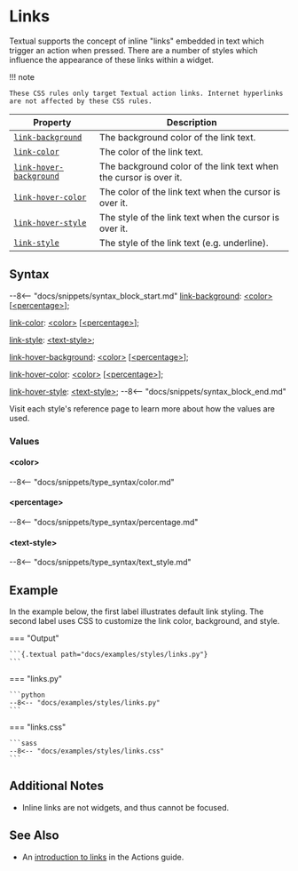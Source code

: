 # Links

Textual supports the concept of inline "links" embedded in text which trigger an action when pressed.
There are a number of styles which influence the appearance of these links within a widget.

!!! note

    These CSS rules only target Textual action links. Internet hyperlinks are not affected by these CSS rules.

| Property                                              | Description                                                       |
|-------------------------------------------------------|-------------------------------------------------------------------|
| [`link-background`](./link_background.md)             | The background color of the link text.                            |
| [`link-color`](./link_color.md)                       | The color of the link text.                                       |
| [`link-hover-background`](./link_hover_background.md) | The background color of the link text when the cursor is over it. |
| [`link-hover-color`](./link_hover_color.md)           | The color of the link text when the cursor is over it.            |
| [`link-hover-style`](./link_hover_style.md)           | The style of the link text when the cursor is over it.            |
| [`link-style`](./link_style.md)                       | The style of the link text (e.g. underline).                      |

## Syntax

--8<-- "docs/snippets/syntax_block_start.md"
<a href="./link_background">link-background</a>: <a href="../../css_types/color">&lt;color&gt;</a> [<a href="../../css_types/percentage">&lt;percentage&gt;</a>];

<a href="./link_color">link-color</a>: <a href="../../css_types/color">&lt;color&gt;</a> [<a href="../../css_types/percentage">&lt;percentage&gt;</a>];

<a href="./link_style">link-style</a>: <a href="../../css_types/text_style">&lt;text-style&gt;</a>;

<a href="./link_hover_background">link-hover-background</a>: <a href="../../css_types/color">&lt;color&gt;</a> [<a href="../../css_types/percentage">&lt;percentage&gt;</a>];

<a href="./link_hover_color">link-hover-color</a>: <a href="../../css_types/color">&lt;color&gt;</a> [<a href="../../css_types/percentage">&lt;percentage&gt;</a>];

<a href="./link_hover_style">link-hover-style</a>: <a href="../../css_types/text_style">&lt;text-style&gt;</a>;
--8<-- "docs/snippets/syntax_block_end.md"

Visit each style's reference page to learn more about how the values are used.

### Values

#### &lt;color&gt;

--8<-- "docs/snippets/type_syntax/color.md"

#### &lt;percentage&gt;

--8<-- "docs/snippets/type_syntax/percentage.md"

#### &lt;text-style&gt;

--8<-- "docs/snippets/type_syntax/text_style.md"

## Example

In the example below, the first label illustrates default link styling.
The second label uses CSS to customize the link color, background, and style.

=== "Output"

    ```{.textual path="docs/examples/styles/links.py"}
    ```

=== "links.py"

    ```python
    --8<-- "docs/examples/styles/links.py"
    ```

=== "links.css"

    ```sass
    --8<-- "docs/examples/styles/links.css"
    ```

## Additional Notes

* Inline links are not widgets, and thus cannot be focused.

## See Also

* An [introduction to links](../../guide/actions.md#links) in the Actions guide.

[//]: # (TODO: Links are documented twice in the guide, and one will likely be removed. Check the link above still works after that.)
